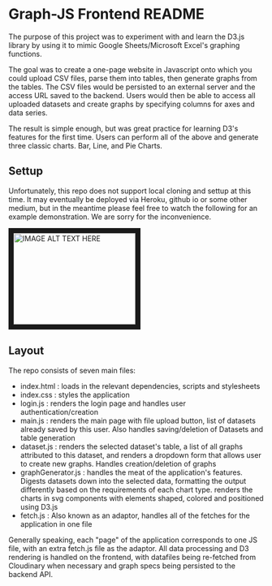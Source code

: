 # Graph-JS Frontend README

The purpose of this project was to experiment with and learn the D3.js library by using it to mimic Google Sheets/Microsoft Excel's graphing functions.

The goal was to create a one-page website in Javascript onto which you could upload CSV files, parse them into tables, then generate graphs from the tables. The CSV files would be persisted to an external server and the access URL saved to the backend. Users would then be able to access all uploaded datasets and create graphs by specifying columns for axes and data series.

The result is simple enough, but was great practice for learning D3's features for the first time. Users can perform all of the above and generate three classic charts. Bar, Line, and Pie Charts.

## Settup

Unfortunately, this repo does not support local cloning and settup at this time. It may eventually be deployed via Heroku, github io or some other medium, but in the meantime please feel free to watch the following for an example demonstration. We are sorry for the inconvenience.

<a href="http://www.youtube.com/watch?feature=player_embedded&v=ua4csPpWLk8
" target="_blank"><img src="http://img.youtube.com/vi/ua4csPpWLk8/0.jpg" 
alt="IMAGE ALT TEXT HERE" width="240" height="180" border="10" /></a>

## Layout

The repo consists of seven main files:

- index.html : loads in the relevant dependencies, scripts and stylesheets
- index.css : styles the application
- login.js : renders the login page and handles user authentication/creation
- main.js : renders the main page with file upload button, list of datasets already saved by this user. Also handles saving/deletion of Datasets and table generation
- dataset.js : renders the selected dataset's table, a list of all graphs attributed to this dataset, and renders a dropdown form that allows user to create new graphs. Handles creation/deletion of graphs
- graphGenerator.js : handles the meat of the application's features. Digests datasets down into the selected data, formatting the output differently based on the requirements of each chart type. renders the charts in svg components with elements shaped, colored and positioned using D3.js
- fetch.js : Also known as an adaptor, handles all of the fetches for the application in one file

Generally speaking, each "page" of the application corresponds to one JS file, with an extra fetch.js file as the adaptor. All data processing and D3 rendering is handled on the frontend, with datafiles being re-fetched from Cloudinary when necessary and graph specs being persisted to the backend API.